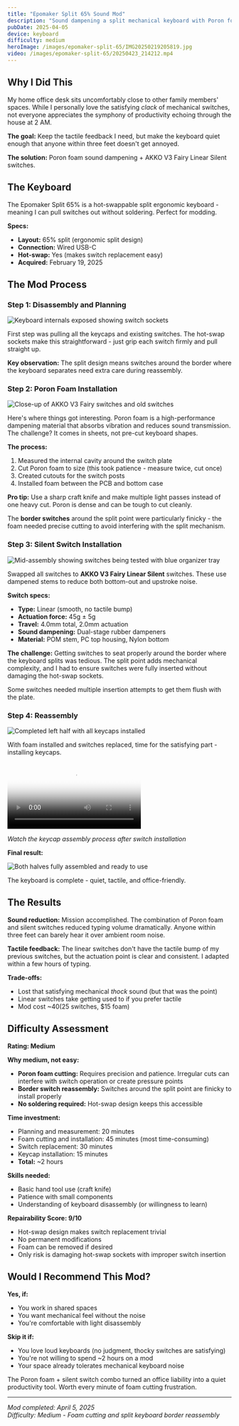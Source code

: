 ```yaml
---
title: "Epomaker Split 65% Sound Mod"
description: "Sound dampening a split mechanical keyboard with Poron foam and AKKO silent switches for a shared home office space"
pubDate: 2025-04-05
device: keyboard
difficulty: medium
heroImage: /images/epomaker-split-65/IMG20250219205819.jpg
video: /images/epomaker-split-65/20250423_214212.mp4
---
```


## Why I Did This

My home office desk sits uncomfortably close to other family members' spaces. While I personally love the satisfying *clack* of mechanical switches, not everyone appreciates the symphony of productivity echoing through the house at 2 AM.

**The goal:** Keep the tactile feedback I need, but make the keyboard quiet enough that anyone within three feet doesn't get annoyed.

**The solution:** Poron foam sound dampening + AKKO V3 Fairy Linear Silent switches.

## The Keyboard

The Epomaker Split 65% is a hot-swappable split ergonomic keyboard - meaning I can pull switches out without soldering. Perfect for modding.

**Specs:**
- **Layout:** 65% split (ergonomic split design)
- **Connection:** Wired USB-C
- **Hot-swap:** Yes (makes switch replacement easy)
- **Acquired:** February 19, 2025

## The Mod Process

### Step 1: Disassembly and Planning

![Keyboard internals exposed showing switch sockets](/images/epomaker-split-65/IMG20250405191943.jpg)

First step was pulling all the keycaps and existing switches. The hot-swap sockets make this straightforward - just grip each switch firmly and pull straight up.

**Key observation:** The split design means switches around the border where the keyboard separates need extra care during reassembly.

### Step 2: Poron Foam Installation

![Close-up of AKKO V3 Fairy switches and old switches](/images/epomaker-split-65/20250423_211507.jpg)

Here's where things got interesting. Poron foam is a high-performance dampening material that absorbs vibration and reduces sound transmission. The challenge? It comes in sheets, not pre-cut keyboard shapes.

**The process:**
1. Measured the internal cavity around the switch plate
2. Cut Poron foam to size (this took patience - measure twice, cut once)
3. Created cutouts for the switch posts
4. Installed foam between the PCB and bottom case

**Pro tip:** Use a sharp craft knife and make multiple light passes instead of one heavy cut. Poron is dense and can be tough to cut cleanly.

The **border switches** around the split point were particularly finicky - the foam needed precise cutting to avoid interfering with the split mechanism.

### Step 3: Silent Switch Installation

![Mid-assembly showing switches being tested with blue organizer tray](/images/epomaker-split-65/IMG20250405184838.jpg)

Swapped all switches to **AKKO V3 Fairy Linear Silent** switches. These use dampened stems to reduce both bottom-out and upstroke noise.

**Switch specs:**
- **Type:** Linear (smooth, no tactile bump)
- **Actuation force:** 45g ± 5g  
- **Travel:** 4.0mm total, 2.0mm actuation
- **Sound dampening:** Dual-stage rubber dampeners
- **Material:** POM stem, PC top housing, Nylon bottom

**The challenge:** Getting switches to seat properly around the border where the keyboard splits was tedious. The split point adds mechanical complexity, and I had to ensure switches were fully inserted without damaging the hot-swap sockets.

Some switches needed multiple insertion attempts to get them flush with the plate.

### Step 4: Reassembly

![Completed left half with all keycaps installed](/images/epomaker-split-65/IMG20250219205754.jpg)

With foam installed and switches replaced, time for the satisfying part - installing keycaps.

<video controls src="/images/epomaker-split-65/20250423_214212.mp4" poster="/images/epomaker-split-65/IMG20250219205819.jpg">
  Your browser doesn't support embedded videos. <a href="/images/epomaker-split-65/20250423_214212.mp4">Download the keycap assembly video</a>.
</video>

*Watch the keycap assembly process after switch installation*

**Final result:**

![Both halves fully assembled and ready to use](/images/epomaker-split-65/IMG20250219205819.jpg)

The keyboard is complete - quiet, tactile, and office-friendly.

## The Results

**Sound reduction:** Mission accomplished. The combination of Poron foam and silent switches reduced typing volume dramatically. Anyone within three feet can barely hear it over ambient room noise.

**Tactile feedback:** The linear switches don't have the tactile bump of my previous switches, but the actuation point is clear and consistent. I adapted within a few hours of typing.

**Trade-offs:**
- Lost that satisfying mechanical *thock* sound (but that was the point)
- Linear switches take getting used to if you prefer tactile
- Mod cost ~$40 ($25 switches, $15 foam)

## Difficulty Assessment

**Rating: Medium**

**Why medium, not easy:**
- **Poron foam cutting:** Requires precision and patience. Irregular cuts can interfere with switch operation or create pressure points
- **Border switch reassembly:** Switches around the split point are finicky to install properly
- **No soldering required:** Hot-swap design keeps this accessible

**Time investment:**
- Planning and measurement: 20 minutes
- Foam cutting and installation: 45 minutes (most time-consuming)
- Switch replacement: 30 minutes
- Keycap installation: 15 minutes
- **Total:** ~2 hours

**Skills needed:**
- Basic hand tool use (craft knife)
- Patience with small components
- Understanding of keyboard disassembly (or willingness to learn)

**Repairability Score: 9/10**
- Hot-swap design makes switch replacement trivial
- No permanent modifications
- Foam can be removed if desired
- Only risk is damaging hot-swap sockets with improper switch insertion

## Would I Recommend This Mod?

**Yes, if:**
- You work in shared spaces
- You want mechanical feel without the noise
- You're comfortable with light disassembly

**Skip it if:**
- You love loud keyboards (no judgment, thocky switches are satisfying)
- You're not willing to spend ~2 hours on a mod
- Your space already tolerates mechanical keyboard noise

The Poron foam + silent switch combo turned an office liability into a quiet productivity tool. Worth every minute of foam cutting frustration.

---

*Mod completed: April 5, 2025*  
*Difficulty: Medium - Foam cutting and split keyboard border reassembly*
